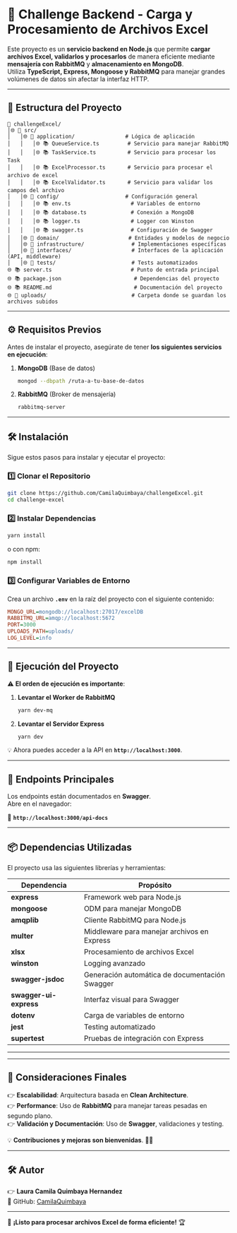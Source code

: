 # 🚀 Challenge Backend - Carga y Procesamiento de Archivos Excel

Este proyecto es un **servicio backend en Node.js** que permite **cargar archivos Excel, validarlos y procesarlos** de manera eficiente mediante **mensajería con RabbitMQ** y **almacenamiento en MongoDB**.  
Utiliza **TypeScript, Express, Mongoose y RabbitMQ** para manejar grandes volúmenes de datos sin afectar la interfaz HTTP.

---

## 📂 **Estructura del Proyecto**

```
📂 challengeExcel/
│🌐 📂 src/
│   │🌐 📂 application/                # Lógica de aplicación
│   │   │🌐 📚 QueueService.ts         # Servicio para manejar RabbitMQ
│   │   │🌐 📚 TaskService.ts          # Servicio para procesar los Task
│   │   │🌐 📚 ExcelProcessor.ts       # Servicio para procesar el archivo de excel
│   │   │🌐 📚 ExcelValidator.ts       # Servicio para validar los campos del archivo
│   │🌐 📂 config/                     # Configuración general
│   │   │🌐 📚 env.ts                   # Variables de entorno
│   │   │🌐 📚 database.ts              # Conexión a MongoDB
│   │   │🌐 📚 logger.ts                # Logger con Winston
│   │   │🌐 📚 swagger.ts               # Configuración de Swagger
│   │🌐 📂 domain/                      # Entidades y modelos de negocio
│   │🌐 📂 infrastructure/               # Implementaciones específicas
│   │🌐 📂 interfaces/                   # Interfaces de la aplicación (API, middleware)
│   │🌐 📂 tests/                        # Tests automatizados
🌐 📚 server.ts                         # Punto de entrada principal
🌐 📚 package.json                       # Dependencias del proyecto
🌐 📚 README.md                          # Documentación del proyecto
🌐 📂 uploads/                           # Carpeta donde se guardan los archivos subidos
```

---

## ⚙️ **Requisitos Previos**
Antes de instalar el proyecto, asegúrate de tener **los siguientes servicios en ejecución**:

1. **MongoDB** (Base de datos)
   ```bash
   mongod --dbpath /ruta-a-tu-base-de-datos
   ```
2. **RabbitMQ** (Broker de mensajería)
   ```bash
   rabbitmq-server
   ```

---

## 🛠️ **Instalación**
Sigue estos pasos para instalar y ejecutar el proyecto:

### 1️⃣ **Clonar el Repositorio**
```bash
git clone https://github.com/CamilaQuimbaya/challengeExcel.git
cd challenge-excel
```

### 2️⃣ **Instalar Dependencias**
```bash
yarn install
```
o con npm:
```bash
npm install
```

### 3️⃣ **Configurar Variables de Entorno**
Crea un archivo **`.env`** en la raíz del proyecto con el siguiente contenido:

```ini
MONGO_URL=mongodb://localhost:27017/excelDB
RABBITMQ_URL=amqp://localhost:5672
PORT=3000
UPLOADS_PATH=uploads/
LOG_LEVEL=info
```

---

## 🚀 **Ejecución del Proyecto**
⚠️ **El orden de ejecución es importante**:  
1. **Levantar el Worker de RabbitMQ**  
   ```bash
   yarn dev-mq
   ```

2. **Levantar el Servidor Express**  
   ```bash
   yarn dev
   ```

💡 Ahora puedes acceder a la API en **`http://localhost:3000`**.

---

## 📌 **Endpoints Principales**
Los endpoints están documentados en **Swagger**.  
Abre en el navegador:

🔗 **`http://localhost:3000/api-docs`**

---

## 📦 **Dependencias Utilizadas**
El proyecto usa las siguientes librerías y herramientas:

| Dependencia | Propósito |
|------------|----------|
| **express** | Framework web para Node.js |
| **mongoose** | ODM para manejar MongoDB |
| **amqplib** | Cliente RabbitMQ para Node.js |
| **multer** | Middleware para manejar archivos en Express |
| **xlsx** | Procesamiento de archivos Excel |
| **winston** | Logging avanzado |
| **swagger-jsdoc** | Generación automática de documentación Swagger |
| **swagger-ui-express** | Interfaz visual para Swagger |
| **dotenv** | Carga de variables de entorno |
| **jest** | Testing automatizado |
| **supertest** | Pruebas de integración con Express |

---



---

## 🔧 **Consideraciones Finales**
👉 **Escalabilidad**: Arquitectura basada en **Clean Architecture**.  
👉 **Performance**: Uso de **RabbitMQ** para manejar tareas pesadas en segundo plano.  
👉 **Validación y Documentación**: Uso de **Swagger**, validaciones y testing.  

💡 **Contribuciones y mejoras son bienvenidas**. 🚀🔥

---

## 🛠️ **Autor**
👉 **Laura Camila Quimbaya Hernandez**  
🔗 GitHub: [CamilaQuimbaya]([https://github.com/tu-usuario](https://github.com/camilaquimbaya))

---

🚀 **¡Listo para procesar archivos Excel de forma eficiente!** 🏆

